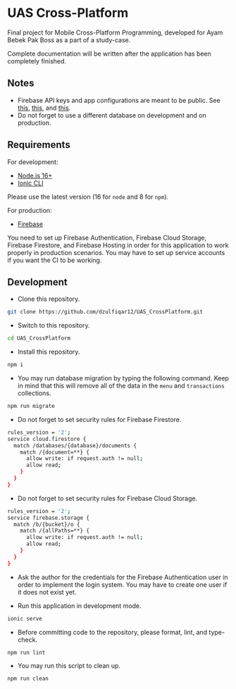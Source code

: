 # UAS Cross-Platform

Final project for Mobile Cross-Platform Programming, developed for Ayam Bebek Pak Boss as a part of a study-case.

Complete documentation will be written after the application has been completely finished.

## Notes

- Firebase API keys and app configurations are meant to be public. See [this](https://stackoverflow.com/questions/52100690/should-i-hide-firebase-api-keys-into-backend-not-due-to-data-security-but-proje), [this](https://stackoverflow.com/questions/61600373/what-is-the-best-way-to-secure-firebase-api-keys-in-a-react-app-so-it-is-not-acc), and [this](https://medium.com/@devesu/how-to-secure-your-firebase-project-even-when-your-api-key-is-publicly-available-a462a2a58843).
- Do not forget to use a different database on development and on production.

## Requirements

For development:

- [Node.js 16+](https://nodejs.org/en/)
- [Ionic CLI](https://ionicframework.com/docs/cli)

Please use the latest version (16 for `node` and 8 for `npm`).

For production:

- [Firebase](https://firebase.google.com)

You need to set up Firebase Authentication, Firebase Cloud Storage, Firebase Firestore, and Firebase Hosting in order for this application to work properly in production scenarios. You may have to set up service accounts if you want the CI to be working.

## Development

- Clone this repository.

```bash
git clone https://github.com/dzulfiqar12/UAS_CrossPlatform.git
```

- Switch to this repository.

```bash
cd UAS_CrossPlatform
```

- Install this repository.

```bash
npm i
```

- You may run database migration by typing the following command. Keep in mind that this will remove all of the data in the `menu` and `transactions` collections.

```bash
npm run migrate
```

- Do not forget to set security rules for Firebase Firestore.

```bash
rules_version = '2';
service cloud.firestore {
  match /databases/{database}/documents {
    match /{document=**} {
      allow write: if request.auth != null;
      allow read;
    }
  }
}
```

- Do not forget to set security rules for Firebase Cloud Storage.

```bash
rules_version = '2';
service firebase.storage {
  match /b/{bucket}/o {
    match /{allPaths=**} {
      allow write: if request.auth != null;
      allow read;
    }
  }
}
```

- Ask the author for the credentials for the Firebase Authentication user in order to implement the login system. You may have to create one user if it does not exist yet.

- Run this application in development mode.

```bash
ionic serve
```

- Before committing code to the repository, please format, lint, and type-check.

```bash
npm run lint
```

- You may run this script to clean up.

```bash
npm run clean
```
